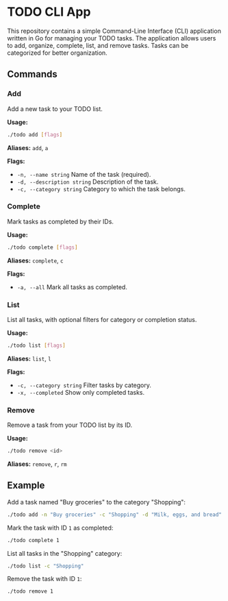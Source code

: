 # TODO CLI App

This repository contains a simple Command-Line Interface (CLI) application written in Go for managing your TODO tasks. The application allows users to add, organize, complete, list, and remove tasks. Tasks can be categorized for better organization.

## Commands

### Add

Add a new task to your TODO list.

**Usage:**

```bash
./todo add [flags]
```

**Aliases:** `add`, `a`

**Flags:**

- `-n, --name string`          Name of the task (required).
- `-d, --description string`   Description of the task.
- `-c, --category string`      Category to which the task belongs.

### Complete

Mark tasks as completed by their IDs.

**Usage:**

```bash
./todo complete [flags]
```

**Aliases:** `complete`, `c`

**Flags:**

- `-a, --all`          Mark all tasks as completed.

### List

List all tasks, with optional filters for category or completion status.

**Usage:**

```bash
./todo list [flags]
```

**Aliases:** `list`, `l`

**Flags:**

- `-c, --category string`   Filter tasks by category.
- `-x, --completed`         Show only completed tasks.

### Remove

Remove a task from your TODO list by its ID.

**Usage:**

```bash
./todo remove <id>
```

**Aliases:** `remove`, `r`, `rm`

## Example

Add a task named "Buy groceries" to the category "Shopping":

```bash
./todo add -n "Buy groceries" -c "Shopping" -d "Milk, eggs, and bread"
```

Mark the task with ID `1` as completed:

```bash
./todo complete 1
```

List all tasks in the "Shopping" category:

```bash
./todo list -c "Shopping"
```

Remove the task with ID `1`:

```bash
./todo remove 1
```

